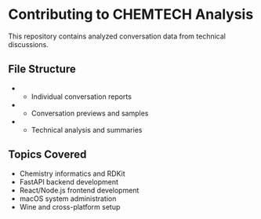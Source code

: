 # Contributing to CHEMTECH Analysis

This repository contains analyzed conversation data from technical discussions.

## File Structure
-  - Individual conversation reports
-  - Conversation previews and samples  
-  - Technical analysis and summaries

## Topics Covered
- Chemistry informatics and RDKit
- FastAPI backend development
- React/Node.js frontend development
- macOS system administration
- Wine and cross-platform setup
